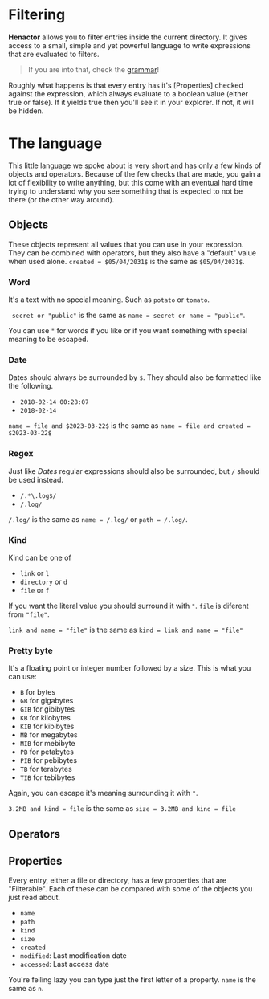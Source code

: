 # Filtering

**Henactor** allows you to filter entries inside the current directory. It gives access to a small, simple and yet powerful
language to write expressions that are evaluated to filters.

> If you are into that, check the [grammar](https://github.com/marcos-brito/henactor/tree/main/src-tauri/src/fs/filter.pest)!

Roughly what happens is that every entry has it's [Properties] checked against the expression, which always evaluate to a boolean value (either true or false). If it yields true then you'll see it in your explorer. If not, it will be hidden.

# The language

This little language we spoke about is very short and has only a few kinds of objects and operators. Because of the few checks that are made, you gain a lot of flexibility to write anything, but this come with an eventual hard time trying to understand why you see something that is expected to not be there (or the other way around).

## Objects

These objects represent all values that you can use in your expression. They can be combined
with operators, but they also have a "default" value when used alone. `created = $05/04/2031$` is the same as `$05/04/2031$`.

### Word

It's a text with no special meaning. Such as `potato` or `tomato`.

` secret or "public"` is the same as `name = secret or name = "public"`.

You can use `"` for words if you like or if you want something with special meaning to be escaped.

### Date

Dates should always be surrounded by `$`. They should also be formatted like the following.

-   `2018-02-14 00:28:07`
-   `2018-02-14`

`name = file and $2023-03-22$` is the same as `name = file and created = $2023-03-22$`

### Regex

Just like _Dates_ regular expressions should also be surrounded, but `/` should be used instead.

-   `/.*\.log$/`
-   `/.log/`

`/.log/` is the same as `name = /.log/` or `path = /.log/`.

### Kind

Kind can be one of

-   `link` or `l`
-   `directory` or `d`
-   `file` or `f`

If you want the literal value you should surround it with `"`. `file` is diferent from `"file"`.

`link and name = "file"` is the same as `kind = link and name = "file"`

### Pretty byte

It's a floating point or integer number followed by a size. This is what you can use:

-   `B` for bytes
-   `GB` for gigabytes
-   `GIB` for gibibytes
-   `KB` for kilobytes
-   `KIB` for kibibytes
-   `MB` for megabytes
-   `MIB` for mebibyte
-   `PB` for petabytes
-   `PIB` for pebibytes
-   `TB` for terabytes
-   `TIB` for tebibytes

Again, you can escape it's meaning surrounding it with `"`.

`3.2MB and kind = file` is the same as `size = 3.2MB and kind = file`

## Operators

## Properties

Every entry, either a file or directory, has a few properties that are "Filterable". Each of these can be
compared with some of the objects you just read about.

-   `name`
-   `path`
-   `kind`
-   `size`
-   `created`
-   `modified`: Last modification date
-   `accessed`: Last access date

You're felling lazy you can type just the first letter of a property. `name` is the same as `n`.
